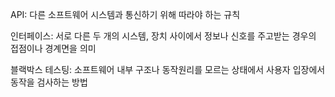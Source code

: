 API: 다른 소프트웨어 시스템과 통신하기 위해 따라야 하는 규칙

인터페이스: 서로 다른 두 개의 시스템, 장치 사이에서 정보나 신호를 주고받는 경우의 접점이나 경계면을 의미

블랙박스 테스팅: 소프트웨어 내부 구조나 동작원리를 모르는 상태에서 사용자 입장에서 동작을 검사하는 방법